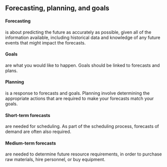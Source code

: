 ## Forecasting, planning, and goals

#### Forecasting
is about predicting the future as accurately as possible, given all of the information available, including historical data
and knowledge of any future events that might impact the forecasts.
#### Goals
are what you would like to happen. Goals should be linked to forecasts and plans.
#### Planning
is a response to forecasts and goals. Planning involve determining the appropriate actions that are required to make your
forecasts match your goals.
#### Short-term forecasts
are needed for scheduling. As part of the scheduling process, forecasts of demand are often also required.
#### Medium-term forecasts
are needed to determine future resource requirements, in order to purchase raw materials, hire personnel, or buy equipment.
